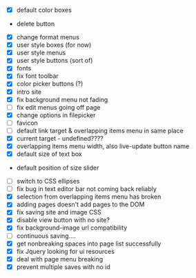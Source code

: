 - [x] default color boxes
-  delete button
- [x] change format menus
- [x] user style boxes (for now)
- [x] user style menus
- [x] user style buttons (sort of)
- [x] fonts
- [x] fix font toolbar
- [x] color picker buttons (?)
- [x] intro site
- [x] fix background menu not fading
- [ ] fix edit menus going off page
- [x] change options in filepicker
- [ ] favicon
- [ ] default link target & overlapping items menu in same place
- [x] current target - undefined????
- [x] overlapping items menu width, also live-update button name
- [x] default size of text box
- default position of size slider
- [ ] switch to CSS ellipses
- [ ] fix bug in text editor bar not coming back reliably
- [x] selection from overlapping items menu has broken
- [x] adding pages doesn't add pages to the DOM
- [x] fix saving site and image CSS
- [x] disable view button with no site?
- [x] fix background-image url compatibility
- [ ] continuous saving....
- [x] get nonbreaking spaces into page list successfully
- [x] fix Jquery looking for ui resources
- [x] deal with page menu breaking
- [x] prevent multiple saves with no id
